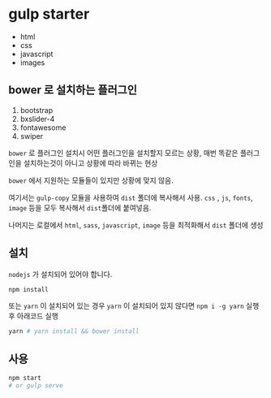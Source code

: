 # gulp starter

- html
- css
- javascript
- images

## bower 로 설치하는 플러그인

1. bootstrap
2. bxslider-4
3. fontawesome 
4. swiper

`bower` 로 플러그인 설치시 어떤 플러그인을 설치할지 모르는 상황, 매번 똑같은 플러그인을 설치하는것이 아니고 상황에 따라 바뀌는 현상

`bower` 에서 지원하는 모듈들이 있지만 상황에 맞지 않음.

여기서는 `gulp-copy` 모듈을 사용하여 `dist` 폴더에 복사해서 사용.
`css` , `js`, `fonts`, `image` 등을 모두 복사해서 `dist`폴더에 붙여넣음.

나머지는 로컬에서 `html`, `sass`, `javascript`, `image` 등을 최적화해서 `dist` 폴더에 생성


## 설치

`nodejs` 가 설치되어 있어야 합니다.

```sh
npm install
```

또는 `yarn` 이 설치되어 있는 경우
`yarn` 이 설치되어 있지 않다면 `npm i -g yarn` 실행후 아래코드 실행

```sh
yarn # yarn install && bower install
```


## 사용

```sh
npm start 
# or gulp serve
```


